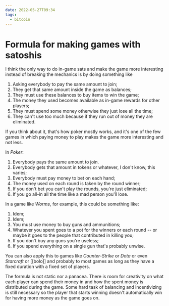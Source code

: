 ```yaml
---
date: 2022-05-27T09:34
tags:
  - bitcoin
---
```


# Formula for making games with satoshis

I think the only way to do in-game sats and make the game more interesting instead of breaking the mechanics is by doing something like

1. Asking everybody to pay the same amount to join;
2. They get that same amount inside the game as balances;
3. They must use these balances to buy items to win the game;
4. The money they used becomes available as in-game rewards for other players;
5. They must spend some money otherwise they just lose all the time;
6. They can't use too much because if they run out of money they are eliminated.

If you think about it, that's how poker mostly works, and it's one of the few games in which paying money to play makes the game more interesting and not less.

In _Poker_:

1. Everybody pays the same amount to join.
2. Everybody gets that amount in tokens or whatever, I don't know, this varies;
3. Everybody must pay money to bet on each hand;
4. The money used on each round is taken by the round winner;
5. If you don't bet you can't play the rounds, you're just eliminated;
6. If you go all-in all the time like a mad person you'll lose.

In a game like _Worms_, for example, this could be something like:

1. Idem;
2. Idem;
3. You must use money to buy guns and ammunitions;
4. Whatever you spent goes to a pot for the winners or each round -- or maybe it goes to the people that contributed in killing you;
5. If you don't buy any guns you're useless;
6. If you spend everything on a single gun that's probably unwise.

You can also apply this to games like _Counter-Strike_ or _Dota_ or even _Starcraft_ or [[bolo]] and probably to most games as long as they have a fixed duration with a fixed set of players.

The formula is not static nor a panacea. There is room for creativity on what each player can spend their money in and how the spent money is distributed during the game. Some hard task of balancing and incentivizing is still necessary so the player that starts winning doesn't automatically win for having more money as the game goes on.

